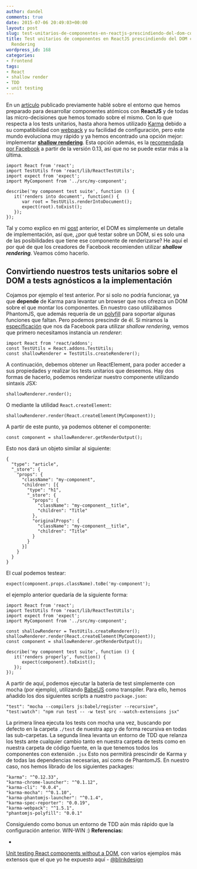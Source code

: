 ```yaml
---
author: dandel
comments: true
date: 2015-07-06 20:49:03+00:00
layout: post
slug: test-unitarios-de-componentes-en-reactjs-prescindiendo-del-dom-con-shallow-rendering
title: Test unitarios de componentes en ReactJS prescindiendo del DOM con Shallow
  Rendering
wordpress_id: 168
categories:
- Frontend
tags:
- React
- shallow render
- TDD
- unit testing
---
```


En un [artículo](https://thecraftsmansjourney.wordpress.com/2015/06/18/configurando-un-entorno-en-webpack-para-trabajar-con-react/) publicado previamente hablé sobre el entorno que hemos preparado para desarrollar componentes atómicos con **ReactJS** y de todas las micro-decisiones que hemos tomado sobre el mismo. Con lo que respecta a los tests unitarios, hasta ahora hemos utilizado [Karma](http://karma-runner.github.io/0.12/index.html) debido a su compatibilidad con [webpack](http://webpack.github.io) y su facilidad de configuración, pero este mundo evoluciona muy rápido y ya hemos encontrado una opción mejor: implementar [**shallow rendering**](https://facebook.github.io/react/docs/test-utils.html#shallow-rendering). Esta opción además, es la [recomendada por Facebook](https://discuss.reactjs.org/t/whats-the-prefered-way-to-test-react-js-components/26/2) a partir de la versión 0.13, así que no se puede estar más a la última. <!-- more -->

    
    import React from 'react';
    import TestUtils from 'react/lib/ReactTestUtils';
    import expect from 'expect';
    import MyComponent from '../src/my-component';
    
    describe('my component test suite', function () {
       it('renders into document', function() {
          var root = TestUtils.renderIntoDocument();
          expect(root).toExist();
       });
    });
    


Tal y como explico en mi [post](https://thecraftsmansjourney.wordpress.com/2015/07/06/reactjs-agnostico-el-dom-como-un-detalle-de-implementacion/) anterior, el DOM es simplemente un detalle de implementación, así que, ¿por qué testar sobre un DOM, si es solo una de las posibilidades que tiene ese componente de renderizarse? He aquí el por qué de que los creadores de Facebook recomienden utilizar _**shallow rendering**_. Veamos cómo hacerlo.


## Convirtiendo nuestros tests unitarios sobre el DOM a tests agnósticos a la implementación


Cojamos por ejemplo el test anterior. Por si solo no podría funcionar, ya que **depende** de Karma para levantar un browser que nos ofrezca un DOM sobre el que montar los componentes. En nuestro caso utilizábamos PhantomJS, que además requería de un [polyfill](https://www.npmjs.com/package/phantomjs-polyfill) para soportar algunas funciones que faltan. Pero podemos prescindir de él. Si miramos la [especificación](https://facebook.github.io/react/docs/test-utils.html#shallow-rendering) que nos da Facebook para utilizar _shallow rendering_, vemos que primero necesitamos instancia un _renderer_:

    
    import React from 'react/addons';
    const TestUtils = React.addons.TestUtils;
    const shallowRenderer = TestUtils.createRenderer();
    


A continuación, debemos obtener un ReactElement, para poder acceder a sus propiedades y realizar los tests unitarios que deseemos. Hay dos formas de hacerlo, podemos renderizar nuestro componente utilizando sintaxis JSX:

    
    shallowRenderer.render();
    


O mediante la utilidad `React.createElement`:

    
    shallowRenderer.render(React.createElement(MyComponent));
    


A partir de este punto, ya podemos obtener el componente:

    
    const component = shallowRenderer.getRenderOutput();
    


Esto nos dará un objeto similar al siguiente:

    
    {
      "type": "article",
      "_store": {
        "props": {
          "className": "my-component",
          "children": [{
            "type": "h1",
            "_store": {
              "props": {
                "className": "my-component__title",
                "children": "Title"
              },
              "originalProps": {
                "className": "my-component__title",
                "children": "Title"
              }
            }
          }]
        }
      }
    }
    


El cual podemos testear:

    
    expect(component.props.className).toBe('my-component');
    


el ejemplo anterior quedaría de la siguiente forma:

    
    import React from 'react';
    import TestUtils from 'react/lib/ReactTestUtils';
    import expect from 'expect';
    import MyComponent from '../src/my-component';
    
    const shallowRenderer = TestUtils.createRenderer();
    shallowRenderer.render(React.createElement(MyComponent));
    const component = shallowRenderer.getRenderOutput();
    
    describe('my component test suite', function () {
       it('renders properly', function() {
          expect(component).toExist();
       });
    });
    


A partir de aquí, podemos ejecutar la batería de test simplemente con mocha (por ejemplo), utilizando [BabelJS](https://babeljs.io) como transpiler. Para ello, hemos añadido los dos siguientes scripts a nuestro `package.json`:

    
    "test": "mocha --compilers js:babel/register --recursive",
    "test:watch": "npm run test -- -w test src --watch-extensions jsx"
    


La primera línea ejecuta los tests con mocha una vez, buscando por defecto en la carpeta `./test` de nuestra app y de forma recursiva en todas las sub-carpetas. La segunda línea levanta un entorno de TDD que relanza los tests ante cualquier cambio tanto en nuestra carpeta de tests como en nuestra carpeta de código fuente, en la que tenemos todos los componentes con extensión `.jsx` Esto nos permitirá prescindir de Karma y de todas las dependencias necesarias, así como de PhantomJS. En nuestro caso, nos hemos librado de los siguientes packages:

    
    "karma": "^0.12.33",		
    "karma-chrome-launcher": "^0.1.12",		
    "karma-cli": "0.0.4",		
    "karma-mocha": "^0.1.10",		
    "karma-phantomjs-launcher": "^0.1.4",		
    "karma-spec-reporter": "0.0.19",		
    "karma-webpack": "^1.5.1",
    "phantomjs-polyfill": "0.0.1"
    


Consiguiendo como bonus un entorno de TDD aún más rápido que la configuración anterior. WIN-WIN :) **Referencias:**



	
  * 


[Unit testing React components without a DOM](http://simonsmith.io/unit-testing-react-components-without-a-dom/), con varios ejemplos más extensos que el que yo he expuesto aquí - [@blinkdesign](http://twitter.com/blinkdesign)





